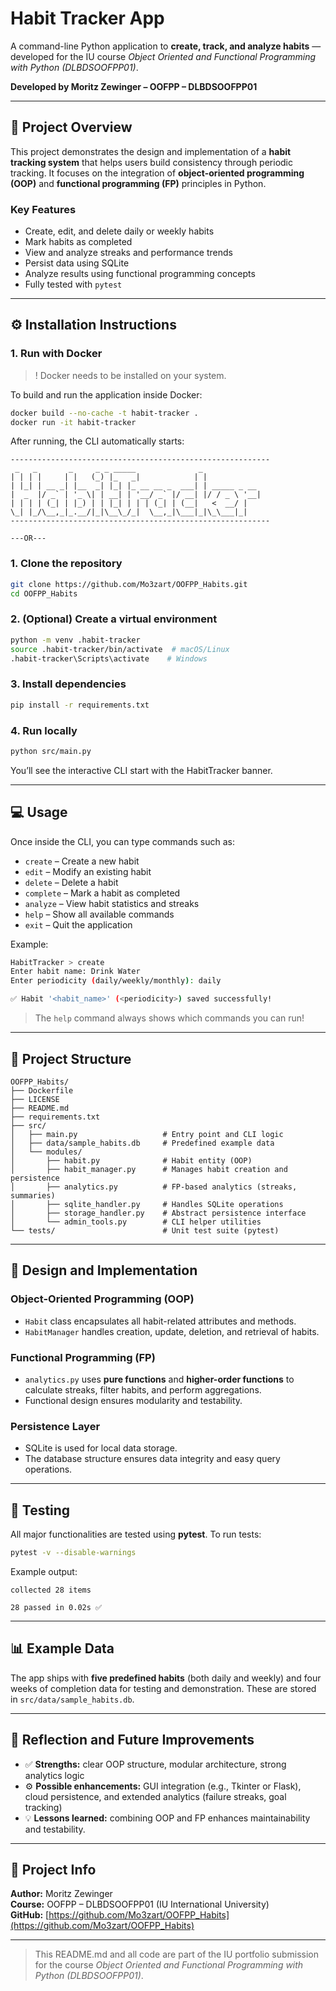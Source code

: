 # Habit Tracker App

A command-line Python application to **create, track, and analyze habits** — developed for the IU course *Object Oriented and Functional Programming with Python (DLBDSOOFPP01)*.

**Developed by Moritz Zewinger – OOFPP – DLBDSOOFPP01**

---

## 🎯 Project Overview
This project demonstrates the design and implementation of a **habit tracking system** that helps users build consistency through periodic tracking. It focuses on the integration of **object-oriented programming (OOP)** and **functional programming (FP)** principles in Python.

### Key Features
- Create, edit, and delete daily or weekly habits
- Mark habits as completed
- View and analyze streaks and performance trends
- Persist data using SQLite
- Analyze results using functional programming concepts
- Fully tested with `pytest`

---

## ⚙️ Installation Instructions

### **1. Run with Docker**

>! Docker needs to be installed on your system.

To build and run the application inside Docker:
```bash
docker build --no-cache -t habit-tracker .
docker run -it habit-tracker
```

After running, the CLI automatically starts:
```
----------------------------------------------------------
 _   _       _     _ _ _____              _
| | | |     | |   (_) |_   _|            | |
| |_| | __ _| |__  _| |_| |_ __ __ _  ___| | _____ _ __
|  _  |/ _` | '_ \| | __| | '__/ _` |/ __| |/ / _ \ '__|
| | | | (_| | |_) | | |_| | | | (_| | (__|   <  __/ |
\_| |_/\__,_|_.__/|_|\__\_/_|  \__,_|\___|_|\_\___|_|
----------------------------------------------------------
```

`---OR---`

### **1. Clone the repository**
```bash
git clone https://github.com/Mo3zart/OOFPP_Habits.git
cd OOFPP_Habits
```

### **2. (Optional) Create a virtual environment**
```bash
python -m venv .habit-tracker
source .habit-tracker/bin/activate  # macOS/Linux
.habit-tracker\Scripts\activate    # Windows
```

### **3. Install dependencies**
```bash
pip install -r requirements.txt
```

### **4. Run locally**
```bash
python src/main.py
```

You’ll see the interactive CLI start with the HabitTracker banner.

---

## 💻 Usage
Once inside the CLI, you can type commands such as:
- `create` – Create a new habit
- `edit` – Modify an existing habit
- `delete` – Delete a habit
- `complete` – Mark a habit as completed
- `analyze` – View habit statistics and streaks
- `help` – Show all available commands
- `exit` – Quit the application

Example:
```bash
HabitTracker > create 
Enter habit name: Drink Water
Enter periodicity (daily/weekly/monthly): daily

✅ Habit '<habit_name>' (<periodicity>) saved successfully!
```

> The `help` command always shows which commands you can run!

---

## 🧩 Project Structure
```
OOFPP_Habits/
├── Dockerfile
├── LICENSE
├── README.md
├── requirements.txt
├── src/
│   ├── main.py                   # Entry point and CLI logic
│   ├── data/sample_habits.db     # Predefined example data
│   └── modules/
│       ├── habit.py              # Habit entity (OOP)
│       ├── habit_manager.py      # Manages habit creation and persistence
│       ├── analytics.py          # FP-based analytics (streaks, summaries)
│       ├── sqlite_handler.py     # Handles SQLite operations
│       ├── storage_handler.py    # Abstract persistence interface
│       └── admin_tools.py        # CLI helper utilities
└── tests/                        # Unit test suite (pytest)
```

---

## 🧠 Design and Implementation

### **Object-Oriented Programming (OOP)**
- `Habit` class encapsulates all habit-related attributes and methods.
- `HabitManager` handles creation, update, deletion, and retrieval of habits.

### **Functional Programming (FP)**
- `analytics.py` uses **pure functions** and **higher-order functions** to calculate streaks, filter habits, and perform aggregations.
- Functional design ensures modularity and testability.

### **Persistence Layer**
- SQLite is used for local data storage.
- The database structure ensures data integrity and easy query operations.

---

## 🧪 Testing

All major functionalities are tested using **pytest**.
To run tests:
```bash
pytest -v --disable-warnings
```

Example output:
```
collected 28 items

28 passed in 0.02s ✅
```

---

## 📊 Example Data

The app ships with **five predefined habits** (both daily and weekly) and four weeks of completion data for testing and demonstration. These are stored in `src/data/sample_habits.db`.

---

## 💬 Reflection and Future Improvements
- ✅ **Strengths:** clear OOP structure, modular architecture, strong analytics logic
- ⚙️ **Possible enhancements:** GUI integration (e.g., Tkinter or Flask), cloud persistence, and extended analytics (failure streaks, goal tracking)
- 💡 **Lessons learned:** combining OOP and FP enhances maintainability and testability.

---

## 🔗 Project Info
**Author:** Moritz Zewinger  
**Course:** OOFPP – DLBDSOOFPP01 (IU International University)  
**GitHub:** [https://github.com/Mo3zart/OOFPP_Habits](https://github.com/Mo3zart/OOFPP_Habits)

---

> This README.md and all code are part of the IU portfolio submission for the course *Object Oriented and Functional Programming with Python (DLBDSOOFPP01)*.
